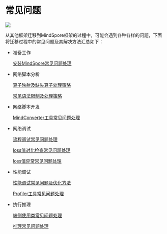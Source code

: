 # 常见问题

<a href="https://gitee.com/mindspore/docs/blob/master/docs/mindspore/migration_guide/source_zh_cn/faq.md" target="_blank"><img src="https://mindspore-website.obs.cn-north-4.myhuaweicloud.com/website-images/master/resource/_static/logo_source.png"></a>

从其他框架迁移到MindSpore框架的过程中，可能会遇到各种各样的问题，下面将迁移过程中的常见问题及其解决方法汇总如下：

- 准备工作

    [安装MindSpore常见问题处理](https://www.mindspore.cn/docs/faq/zh-CN/master/installation.html)

- 网络脚本分析

    [算子映射及缺失算子处理策略](https://www.mindspore.cn/docs/migration_guide/zh-CN/master/script_analysis.html#查询算子映射表)

    [常见语法限制及处理策略](https://www.mindspore.cn/docs/migration_guide/zh-CN/master/script_analysis.html#常见限制原则)

- 网络脚本开发

    [MindConverter工具常见问题处理](https://gitee.com/mindspore/mindinsight/blob/master/ecosystem_tools/mindconverter/README_CN.md#%E5%B8%B8%E8%A7%81%E9%97%AE%E9%A2%98)

- 网络调试

    [流程调试常见问题处理](https://www.mindspore.cn/docs/migration_guide/zh-CN/master/neural_network_debug.html#常见错误)

    [loss值对比检查常见问题处理](https://www.mindspore.cn/docs/migration_guide/zh-CN/master/neural_network_debug.html#相关问题定位)

    [loss值异常常见问题处理](https://www.mindspore.cn/docs/migration_guide/zh-CN/master/neural_network_debug.html#loss值异常定位)

- 性能调试

    [性能调试常见问题及优化方法](https://www.mindspore.cn/docs/migration_guide/zh-CN/master/sample_code.html#性能调优)

    [Profiler工具常见问题处理](https://www.mindspore.cn/docs/migration_guide/zh-CN/master/performance_optimization.html#常见问题)

- 执行推理

    [端侧使用类常见问题处理](https://www.mindspore.cn/lite/faq/zh-CN/master/faq.html)

    [推理常见问题处理](https://www.mindspore.cn/docs/faq/zh-CN/master/inference.html)
